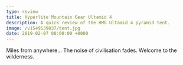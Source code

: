 ```yaml
---
type: review
title: Hyperlite Mountain Gear Ultamid 4
description: A quick review of the HMG Ultamid 4 pyramid tent.
image: /v1549539837/tent.jpg
date: 2019-02-07 00:00:00 +0000
---
```

Miles from anywhere... The noise of civilisation fades. Welcome to the wilderness. 